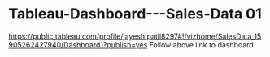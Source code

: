# Tableau-Dashboard---Sales-Data 01
https://public.tableau.com/profile/jayesh.patil8297#!/vizhome/SalesData_15905262427940/Dashboard1?publish=yes
Follow above link to dashboard
